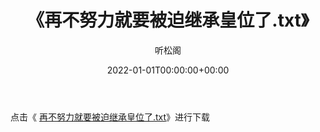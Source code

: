 ﻿---
title:  《再不努力就要被迫继承皇位了.txt》
date:   2022-01-01T00:00:00+00:00
author: 听松阁
layout: post
permalink: /再不努力就要被迫继承皇位了/
categories: 小说
tags: [小说]
---

点击《 [再不努力就要被迫继承皇位了.txt](http://img.660000.xyz/bookstukust/book/bntxt/10/再不努力就要被迫继承皇位了.txt)》进行下载